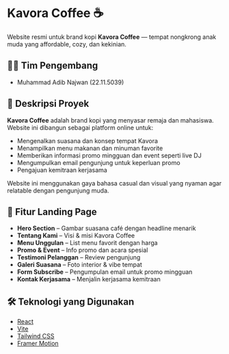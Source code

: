 # Kavora Coffee ☕️

Website resmi untuk brand kopi **Kavora Coffee** — tempat nongkrong anak muda yang affordable, cozy, dan kekinian.

## 👨‍💻 Tim Pengembang
- Muhammad Adib Najwan (22.11.5039)

## 📌 Deskripsi Proyek

**Kavora Coffee** adalah brand kopi yang menyasar remaja dan mahasiswa. Website ini dibangun sebagai platform online untuk:

- Mengenalkan suasana dan konsep tempat Kavora
- Menampilkan menu makanan dan minuman favorite
- Memberikan informasi promo mingguan dan event seperti live DJ
- Mengumpulkan email pengunjung untuk keperluan promo
- Pengajuan kemitraan kerjasama

Website ini menggunakan gaya bahasa casual dan visual yang nyaman agar relatable dengan pengunjung muda.

## 🚀 Fitur Landing Page

- **Hero Section** – Gambar suasana café dengan headline menarik
- **Tentang Kami** – Visi & misi Kavora Coffee
- **Menu Unggulan** – List menu favorit dengan harga
- **Promo & Event** – Info promo dan acara spesial
- **Testimoni Pelanggan** – Review pengunjung
- **Galeri Suasana** – Foto interior & vibe tempat
- **Form Subscribe** – Pengumpulan email untuk promo mingguan
- **Kontak Kerjasama** – Menjalin kerjasama kemitraan

## 🛠 Teknologi yang Digunakan

- [React](https://reactjs.org/)
- [Vite](https://vitejs.dev/)
- [Tailwind CSS](https://tailwindcss.com/)
- [Framer Motion](https://www.framer.com/motion/)

